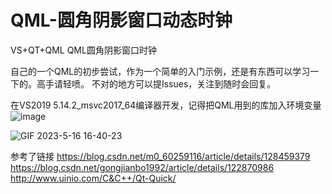 # QML-圆角阴影窗口动态时钟
VS+QT+QML  QML圆角阴影窗口时钟

自己的一个QML的初步尝试，作为一个简单的入门示例，还是有东西可以学习一下的。高手请轻喷。
不对的地方可以提Issues，关注到随时会回复。

在VS2019   5.14.2_msvc2017_64编译器开发，记得把QML用到的库加入环境变量
![image](https://github.com/QuinnCoder/QML-/assets/38373100/26fd2de7-0ef6-43aa-b180-0733d88484c1)

![GIF 2023-5-16 16-40-23](https://github.com/QuinnCoder/QML--round-corner-shadow-window-dynamic-clock/assets/38373100/30553688-e844-4f39-8970-1eab0c1f56f3)


参考了链接 https://blog.csdn.net/m0_60259116/article/details/128459379
https://blog.csdn.net/gongjianbo1992/article/details/122870986
http://www.uinio.com/C&C++/Qt-Quick/


